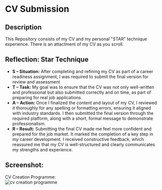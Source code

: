 <h1>CV Submission</h1>

<h2>Description</h2>
This Repository consists of my CV and my personal "STAR" technique experience. There is an attactment of my CV as you scroll.
<br />


<h2>Reflection: Star Technique</h2>

- <b>S – Situation:</b> After completing and refining my CV as part of a career readiness assignment, I was required to submit the final version for review and assessment
- <b>T – Task:</b> My goal was to ensure that the CV was not only well-written and professional but also submitted correctly and on time, as part of preparing for real job applications.
- <b>A – Action:</b> Once I finalized the content and layout of my CV, I reviewed it thoroughly for any spelling or formatting errors, ensuring it aligned with industry standards. I then submitted the final version through the required platform, along with a short, formal message to demonstrate professionalism.</b>
- <b>R – Result:</b> Submitting the final CV made me feel more confident and prepared for the job market. It marked the completion of a key step in my career development. I received constructive feedback, which reassured me that my CV is well-structured and clearly communicates my strengths and experience.</b>

<h2>Screenshot:</h2>

CV Creation Programme: <br/>
![cv creation programme](https://github.com/user-attachments/assets/39aefb6a-3519-48f1-bf12-6a468a2618a4)
<br />
<br></br>


